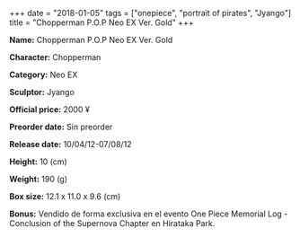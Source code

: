 +++
date = "2018-01-05"
tags = ["onepiece", "portrait of pirates", "Jyango"]
title = "Chopperman P.O.P Neo EX Ver. Gold"
+++

**Name:** Chopperman P.O.P Neo EX Ver. Gold

**Character:** Chopperman

**Category:** Neo EX 

**Sculptor:** Jyango

**Official price:** 2000 ¥

**Preorder date:** Sin preorder

**Release date:** 10/04/12-07/08/12

**Height:** 10 (cm)

**Weight:** 190 (g)

**Box size:** 12.1 x 11.0 x 9.6 (cm)

**Bonus:** Vendido de forma exclusiva en el evento One Piece Memorial Log - Conclusion of the Supernova Chapter en Hirataka Park.
